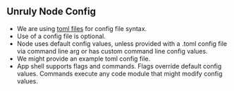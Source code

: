## Unruly Node Config
- We are using [toml files](https://github.com/toml-lang/toml) for config file syntax.
- Use of a config file is optional. 
- Node uses default config values, unless provided with a .toml config file via command line arg or has custom command line config values.
- We might provide an example toml config file.
- App shell supports flags and commands. Flags override default config values. Commands execute any code module that might modify config values.
